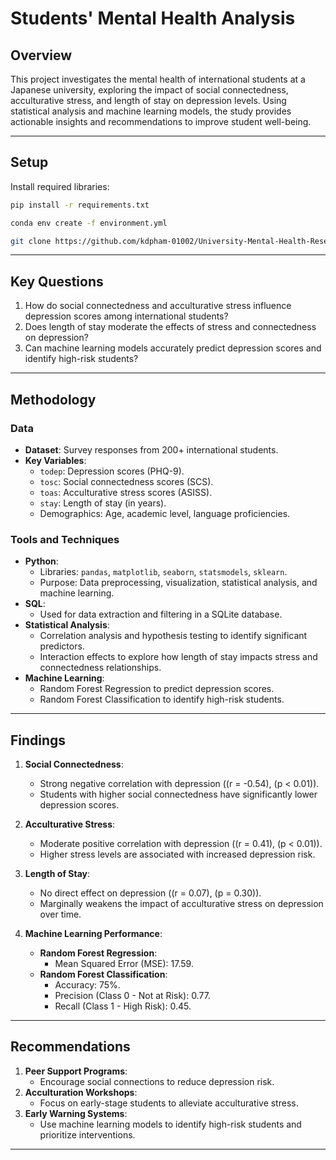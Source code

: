 # Students' Mental Health Analysis

## Overview
This project investigates the mental health of international students at a Japanese university, exploring the impact of social connectedness, acculturative stress, and length of stay on depression levels. Using statistical analysis and machine learning models, the study provides actionable insights and recommendations to improve student well-being.

---

## Setup
Install required libraries:
<!-- Using pip: -->
```bash
pip install -r requirements.txt
```

<!-- Using conda: -->
```bash
conda env create -f environment.yml
```

<!-- Clone the repository: -->
```bash
git clone https://github.com/kdpham-01002/University-Mental-Health-Research-Study.git
```

---

## Key Questions
1. How do social connectedness and acculturative stress influence depression scores among international students?
2. Does length of stay moderate the effects of stress and connectedness on depression?
3. Can machine learning models accurately predict depression scores and identify high-risk students?

---

## Methodology

### Data
- **Dataset**: Survey responses from 200+ international students.
- **Key Variables**:
  - `todep`: Depression scores (PHQ-9).
  - `tosc`: Social connectedness scores (SCS).
  - `toas`: Acculturative stress scores (ASISS).
  - `stay`: Length of stay (in years).
  - Demographics: Age, academic level, language proficiencies.

### Tools and Techniques
- **Python**:
  - Libraries: `pandas`, `matplotlib`, `seaborn`, `statsmodels`, `sklearn`.
  - Purpose: Data preprocessing, visualization, statistical analysis, and machine learning.
- **SQL**:
  - Used for data extraction and filtering in a SQLite database.
- **Statistical Analysis**:
  - Correlation analysis and hypothesis testing to identify significant predictors.
  - Interaction effects to explore how length of stay impacts stress and connectedness relationships.
- **Machine Learning**:
  - Random Forest Regression to predict depression scores.
  - Random Forest Classification to identify high-risk students.

---

## Findings
1. **Social Connectedness**:
   - Strong negative correlation with depression (\(r = -0.54\), \(p < 0.01\)).
   - Students with higher social connectedness have significantly lower depression scores.

2. **Acculturative Stress**:
   - Moderate positive correlation with depression (\(r = 0.41\), \(p < 0.01\)).
   - Higher stress levels are associated with increased depression risk.

3. **Length of Stay**:
   - No direct effect on depression (\(r = 0.07\), \(p = 0.30\)).
   - Marginally weakens the impact of acculturative stress on depression over time.

4. **Machine Learning Performance**:
   - **Random Forest Regression**:
     - Mean Squared Error (MSE): 17.59.
   - **Random Forest Classification**:
     - Accuracy: 75%.
     - Precision (Class 0 - Not at Risk): 0.77.
     - Recall (Class 1 - High Risk): 0.45.

---

## Recommendations
1. **Peer Support Programs**:
   - Encourage social connections to reduce depression risk.
2. **Acculturation Workshops**:
   - Focus on early-stage students to alleviate acculturative stress.
3. **Early Warning Systems**:
   - Use machine learning models to identify high-risk students and prioritize interventions.

---
